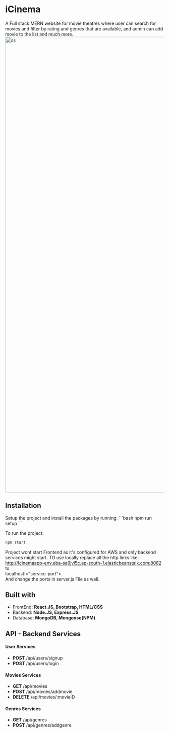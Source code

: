 # iCinema
A Full stack MERN website for movie theatres where user can search for movies and filter by rating and genres that are available,
and admin can add movie to the list and much more.
<img width="1438" alt="ss" src="https://user-images.githubusercontent.com/25881325/67157291-7e05dc00-f32a-11e9-8d0e-00e6ecda5b7d.png">

<h2>Installation </h2>
Setup the project and install the packages by running: 
```bash
npm run setup
```

To run the project:
```bash
npm start
```
Project wont start Frontend as it's configured for AWS and only backend services might start. TO use locally replace all the http links like:<br>
http://Icinemaapp-env.eba-sa9jvi5c.ap-south-1.elasticbeanstalk.com:8082
to <br>
localhost:<"service-port"> <br>
And change the ports in server.js File as well.
 
<h2> Built with  </h2>
<ul>
  <li>FrontEnd: <b> React.JS, Bootstrap, HTML/CSS </b></li>
  <li>Backend:  <b> Node.JS, Express.JS </b> </li>
  <li>Database: <b> MongoDB, Mongoose(NPM) </b> </li>
</ul>

<h2> API - Backend Services </h2>
<h4> User Services </h4>
<ul>
  <li> <b>POST</b> /api/users/signup </li>
  <li> <b>POST</b>  /api/users/login  </li>
</ul>

<h4> Movies Services</h4>
<ul>
  <li> <b>GET</b> /api/movies </li>
  <li> <b>POST</b> /api/movies/addmovie </li>
  <li> <b>DELETE</b> /api/movies/:movieID </li>
</ul>

<h4> Genres Services</h4>
<ul>
  <li> <b>GET</b> /api/genres </li>
  <li> <b>POST</b> /api/genres/addgenre </li>
</ul>
